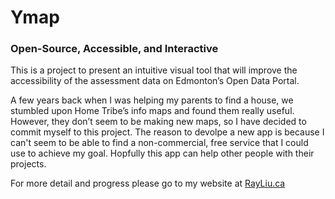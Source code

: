 # Ymap
### Open-Source, Accessible, and Interactive 

This is a project to present an intuitive visual tool that will improve the accessibility of the assessment data on Edmonton’s Open Data Portal. 

A few years back when I was helping my parents to find a house, we stumbled upon Home Tribe’s info maps and found them really useful. However, they don’t seem to be making new maps, so I have decided to commit myself to this project. The reason to devolpe a new app is because I can't seem to be able to find a non-commercial, free service that I could use to achieve my goal. Hopfully this app can help other people with their projects.

For more detail and progress please go to my website at [RayLiu.ca](https://rayliu.ca "Ray's Space")
